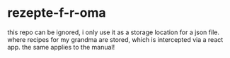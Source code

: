 # rezepte-f-r-oma
this repo can be ignored, i only use it as a storage location for a json file. where recipes for my grandma are stored, which is intercepted via a react app.  the same applies to the manual!
